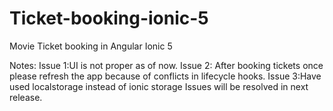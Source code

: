 # Ticket-booking-ionic-5
Movie Ticket booking in Angular Ionic 5 

Notes:  Issue 1:UI is not proper as of now.
        Issue 2: After booking tickets once please refresh the app because of conflicts in lifecycle hooks.
        Issue 3:Have used localstorage instead of ionic storage
        Issues will be resolved in next release.
